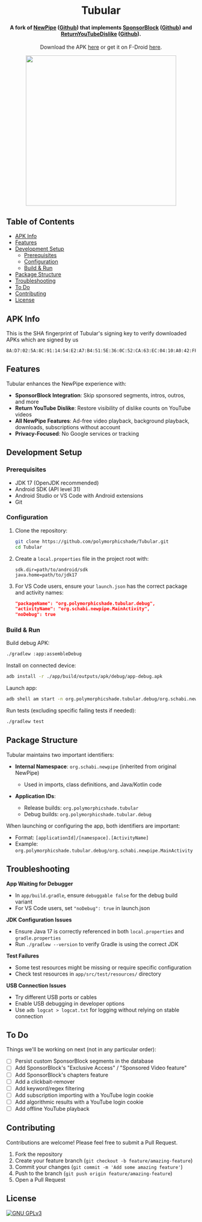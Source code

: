 <h1 align="center"><b>Tubular</b></h2>
<h4 align="center">A fork of <a href="https://newpipe.net/">NewPipe</a> (<a href="https://github.com/TeamNewPipe/NewPipe/">Github</a>) that implements <a href="https://sponsor.ajay.app/">SponsorBlock</a> (<a href="https://github.com/ajayyy/SponsorBlock/">Github</a>) and <a href="https://www.returnyoutubedislike.com/">ReturnYouTubeDislike</a> (<a href="https://github.com/Anarios/return-youtube-dislike/">Github</a>).</h4>
<p align="center">Download the APK <a href="https://github.com/polymorphicshade/Tubular/releases/latest">here</a> or get it on F-Droid <a href="https://f-droid.org/packages/org.polymorphicshade.tubular/">here</a>.</p>
<p align="center"><img src="doc/gif/preview_01.gif" width="400"></p>

## Table of Contents
- [APK Info](#apk-info)
- [Features](#features)
- [Development Setup](#development-setup)
  - [Prerequisites](#prerequisites)
  - [Configuration](#configuration)
  - [Build & Run](#build--run)
- [Package Structure](#package-structure)
- [Troubleshooting](#troubleshooting)
- [To Do](#to-do)
- [Contributing](#contributing)
- [License](#license)

## APK Info

This is the SHA fingerprint of Tubular's signing key to verify downloaded APKs which are signed by us
```
8A:D7:02:5A:8C:91:14:54:E2:A7:B4:51:5E:36:0C:52:CA:63:EC:04:10:A0:42:FF:46:E9:AD:05:B5:09:E1:87
```

## Features

Tubular enhances the NewPipe experience with:

- **SponsorBlock Integration**: Skip sponsored segments, intros, outros, and more
- **Return YouTube Dislike**: Restore visibility of dislike counts on YouTube videos
- **All NewPipe Features**: Ad-free video playback, background playback, downloads, subscriptions without account
- **Privacy-Focused**: No Google services or tracking

## Development Setup

### Prerequisites

- JDK 17 (OpenJDK recommended)
- Android SDK (API level 31)
- Android Studio or VS Code with Android extensions
- Git

### Configuration

1. Clone the repository:
   ```bash
   git clone https://github.com/polymorphicshade/Tubular.git
   cd Tubular
   ```

2. Create a `local.properties` file in the project root with:
   ```properties
   sdk.dir=path/to/android/sdk
   java.home=path/to/jdk17
   ```

3. For VS Code users, ensure your `launch.json` has the correct package and activity names:
   ```json
   "packageName": "org.polymorphicshade.tubular.debug",
   "activityName": "org.schabi.newpipe.MainActivity",
   "noDebug": true
   ```

### Build & Run

Build debug APK:
```bash
./gradlew :app:assembleDebug
```

Install on connected device:
```bash
adb install -r ./app/build/outputs/apk/debug/app-debug.apk
```

Launch app:
```bash
adb shell am start -n org.polymorphicshade.tubular.debug/org.schabi.newpipe.MainActivity
```

Run tests (excluding specific failing tests if needed):
```bash
./gradlew test
```

## Package Structure

Tubular maintains two important identifiers:

- **Internal Namespace**: `org.schabi.newpipe` (inherited from original NewPipe)
  - Used in imports, class definitions, and Java/Kotlin code
  
- **Application IDs**:
  - Release builds: `org.polymorphicshade.tubular` 
  - Debug builds: `org.polymorphicshade.tubular.debug`

When launching or configuring the app, both identifiers are important:
- Format: `[applicationId]/[namespace].[ActivityName]`
- Example: `org.polymorphicshade.tubular.debug/org.schabi.newpipe.MainActivity`

## Troubleshooting

**App Waiting for Debugger**
- In `app/build.gradle`, ensure `debuggable false` for the debug build variant
- For VS Code users, set `"noDebug": true` in launch.json

**JDK Configuration Issues**
- Ensure Java 17 is correctly referenced in both `local.properties` and `gradle.properties`
- Run `./gradlew --version` to verify Gradle is using the correct JDK

**Test Failures**
- Some test resources might be missing or require specific configuration
- Check test resources in `app/src/test/resources/` directory

**USB Connection Issues**
- Try different USB ports or cables
- Enable USB debugging in developer options
- Use `adb logcat > logcat.txt` for logging without relying on stable connection

## To Do
Things we'll be working on next (not in any particular order):
- [ ] Persist custom SponsorBlock segments in the database
- [ ] Add SponsorBlock's "Exclusive Access" / "Sponsored Video feature"
- [ ] Add SponsorBlock's chapters feature
- [ ] Add a clickbait-remover
- [ ] Add keyword/regex filtering
- [ ] Add subscription importing with a YouTube login cookie
- [ ] Add algorithmic results with a YouTube login cookie
- [ ] Add offline YouTube playback

## Contributing

Contributions are welcome! Please feel free to submit a Pull Request.

1. Fork the repository
2. Create your feature branch (`git checkout -b feature/amazing-feature`)
3. Commit your changes (`git commit -m 'Add some amazing feature'`)
4. Push to the branch (`git push origin feature/amazing-feature`)
5. Open a Pull Request

## License
[![GNU GPLv3](https://www.gnu.org/graphics/gplv3-127x51.png)](https://www.gnu.org/licenses/gpl-3.0.en.html)
